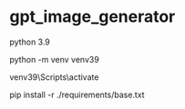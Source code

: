 # gpt_image_generator

python 3.9

python -m venv venv39

venv39\Scripts\activate

pip install -r ./requirements/base.txt
